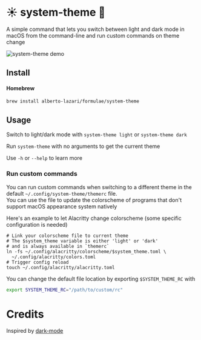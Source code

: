 # ☀️ system-theme 🌙

A simple command that lets you switch between light and dark mode in macOS from the command-line and run custom commands on theme change

![system-theme demo](https://raw.github.com/alberto-lazari/system-theme/main/.github/demo.webp)

## Install

#### Homebrew

```bash
brew install alberto-lazari/formulae/system-theme
```

## Usage

Switch to light/dark mode with `system-theme light` or `system-theme dark`

Run `system-theme` with no arguments to get the current theme

Use `-h` or `--help` to learn more

### Run custom commands

You can run custom commands when switching to a different theme in the default `~/.config/system-theme/themerc` file. \
You can use the file to update the colorscheme of programs that don't support macOS appearance system natively

Here's an example to let Alacritty change colorscheme (some specific configuration is needed)

```shell
# Link your colorscheme file to current theme
# The $system_theme variable is either 'light' or 'dark'
# and is always available in `themerc`
ln -fs ~/.config/alacritty/colorscheme/$system_theme.toml \
  ~/.config/alacritty/colors.toml
# Trigger config reload
touch ~/.config/alacritty/alacritty.toml
```

You can change the default file location by exporting `$SYSTEM_THEME_RC` with
```bash
export SYSTEM_THEME_RC="/path/to/custom/rc"
```

# Credits

Inspired by [dark-mode](https://github.com/sindresorhus/dark-mode)
